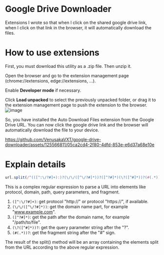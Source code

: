 # Google Drive Downloader
Extensions I wrote so that when I click on the shared google drive link, when I click on that link in the browser, it will automatically download the files.

# How to use extensions
First, you must download this utility as a .zip file. Then unzip it.

Open the browser and go to the extension management page (chrome://extensions, edge://extensions, ...).

Enable **Developer mode** if necessary.

Click **Load unpacked** to select the previously unpacked folder, or drag it to the extension management page to push the extension to the browser.
![image](https://github.com/VenusakaVXT/google-drive-downloader/assets/125566811/33db0b3d-19cf-494c-b1f6-d7b3aa909617)

So, you have installed the Auto Download Files extension from the Google Drive URL. You can now click the google drive link and the browser will automatically download the file to your device.

https://github.com/VenusakaVXT/google-drive-downloader/assets/125566811/05ca2cd4-2f80-4dfd-853e-e6d37a68e10e

# Explain details
```javascript 
url.split(/^(([^:\/?#]+):)?(\/\/([^\/?#]*))?([^?#]*)(\?([^#]*))?(#(.*))?/)
```

This is a complex regular expression to parse a URL into elements like protocol, domain, path, query parameters, and fragment.

1. `([^:\/?#]+)`: get protocol "http://" or protocol "https://", if available.
2. `(\/\/([^\/?#]*))`: get the domain name part, for example "www.example.com".
3. `([^?#]*)`: get the path after the domain name, for example "/path/to/file".
4. `(\?([^#]*))?`: get the query parameter string after the "?".
5. `(#(.*))?`: get the fragment string after the "#" sign.

The result of the split() method will be an array containing the elements split from the URL according to the above regular expression.



